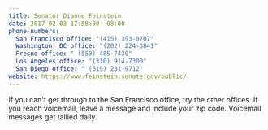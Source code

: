 ```yaml
---
title: Senator Dianne Feinstein
date: 2017-02-03 17:58:00 -08:00
phone-numbers:
  San Francisco office: "(415) 393-0707"
  Washington, DC office: "(202) 224-3841"
  Fresno office: " (559) 485-7430"
  Los Angeles office: "(310) 914-7300"
  San Diego office: " (619) 231-9712"
website: https://www.feinstein.senate.gov/public/
---
```


If you can't get through to the San Francisco office, try the other offices. If you reach voicemail, leave a message and include your zip code. Voicemail messages get tallied daily.